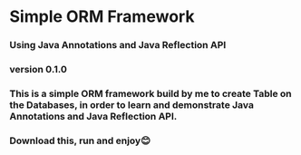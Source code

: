 # Simple ORM Framework

### Using Java Annotations and Java Reflection API

### version 0.1.0

### This is a simple ORM framework build by me to create Table on the Databases, in order to learn and demonstrate Java Annotations and Java Reflection API.
### Download this, run and enjoy😊
